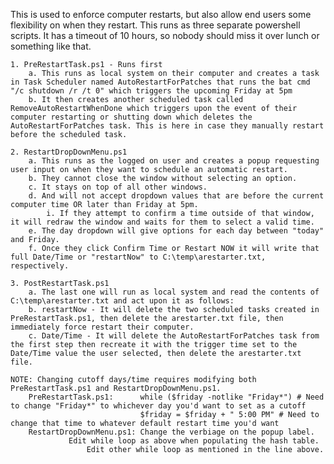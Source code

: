 This is used to enforce computer restarts, but also allow end users some flexibility on when they restart. This runs as three separate powershell scripts. It has a timeout of 10 hours, so nobody should miss it over lunch or something like that.

	1. PreRestartTask.ps1 - Runs first
		a. This runs as local system on their computer and creates a task in Task Scheduler named AutoRestartForPatches that runs the bat cmd "/c shutdown /r /t 0" which triggers the upcoming Friday at 5pm
		b. It then creates another scheduled task called RemoveAutoRestartWhenDone which triggers upon the event of their computer restarting or shutting down which deletes the AutoRestartForPatches task. This is here in case they manually restart before the scheduled task.
    
	2. RestartDropDownMenu.ps1
		a. This runs as the logged on user and creates a popup requesting user input on when they want to schedule an automatic restart.
		b. They cannot close the window without selecting an option.
		c. It stays on top of all other windows.
		d. And will not accept dropdown values that are before the current computer time OR later than Friday at 5pm.
			i. If they attempt to confirm a time outside of that window, it will redraw the window and waits for them to select a valid time.
		e. The day dropdown will give options for each day between "today" and Friday.
		f. Once they click Confirm Time or Restart NOW it will write that full Date/Time or "restartNow" to C:\temp\arestarter.txt, respectively.
  
	3. PostRestartTask.ps1
		a. The last one will run as local system and read the contents of C:\temp\arestarter.txt and act upon it as follows:
		b. restartNow - It will delete the two scheduled tasks created in PreRestartTask.ps1, then delete the arestarter.txt file, then immediately force restart their computer.
		c. Date/Time - It will delete the AutoRestartForPatches task from the first step then recreate it with the trigger time set to the Date/Time value the user selected, then delete the arestarter.txt file.
  	
   	NOTE: Changing cutoff days/time requires modifying both PreRestartTask.ps1 and RestartDropDownMenu.ps1. 
        PreRestartTask.ps1: 	 while ($friday -notlike "Friday*") # Need to change "Friday*" to whichever day you'd want to set as a cutoff
                            	 $friday = $friday + " 5:00 PM" # Need to change that time to whatever default restart time you'd want
        RestartDropDownMenu.ps1: Change the verbiage on the popup label.
				 Edit while loop as above when populating the hash table.
     				 Edit other while loop as mentioned in the line above.

